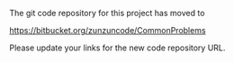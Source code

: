 The git code repository for this project has moved to

https://bitbucket.org/zunzuncode/CommonProblems

Please update your links for the new code repository URL.

